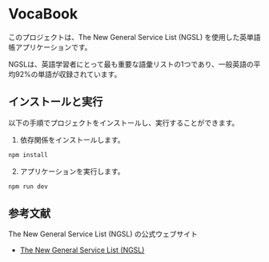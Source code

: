 # VocaBook

このプロジェクトは、The New General Service List (NGSL) を使用した英単語帳アプリケーションです。

NGSLは、英語学習者にとって最も重要な語彙リストの1つであり、一般英語の平均92%の単語が収録されています。

## インストールと実行

以下の手順でプロジェクトをインストールし、実行することができます。

1. 依存関係をインストールします。

```sh
npm install
```

2. アプリケーションを実行します。

```sh
npm run dev
```

## 参考文献
The New General Service List (NGSL) の公式ウェブサイト
- [The New General Service List (NGSL)](https://www.newgeneralservicelist.com/new-general-service-list)
